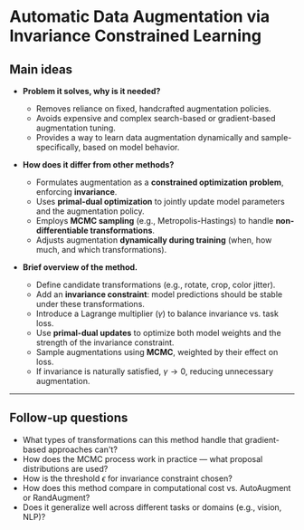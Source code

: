 # Automatic Data Augmentation via Invariance Constrained Learning

## Main ideas

- **Problem it solves, why is it needed?**
  - Removes reliance on fixed, handcrafted augmentation policies.
  - Avoids expensive and complex search-based or gradient-based augmentation tuning.
  - Provides a way to learn data augmentation dynamically and sample-specifically, based on model behavior.
  
- **How does it differ from other methods?**
  - Formulates augmentation as a **constrained optimization problem**, enforcing **invariance**.
  - Uses **primal-dual optimization** to jointly update model parameters and the augmentation policy.
  - Employs **MCMC sampling** (e.g., Metropolis-Hastings) to handle **non-differentiable transformations**.
  - Adjusts augmentation **dynamically during training** (when, how much, and which transformations).
  
- **Brief overview of the method.**
  - Define candidate transformations (e.g., rotate, crop, color jitter).
  - Add an **invariance constraint**: model predictions should be stable under these transformations.
  - Introduce a Lagrange multiplier ($\gamma$) to balance invariance vs. task loss.
  - Use **primal-dual updates** to optimize both model weights and the strength of the invariance constraint.
  - Sample augmentations using **MCMC**, weighted by their effect on loss.
  - If invariance is naturally satisfied, $\gamma \to 0$, reducing unnecessary augmentation.

---

## Follow-up questions

- What types of transformations can this method handle that gradient-based approaches can't?
- How does the MCMC process work in practice — what proposal distributions are used?
- How is the threshold $\epsilon$ for invariance constraint chosen?
- How does this method compare in computational cost vs. AutoAugment or RandAugment?
- Does it generalize well across different tasks or domains (e.g., vision, NLP)?
